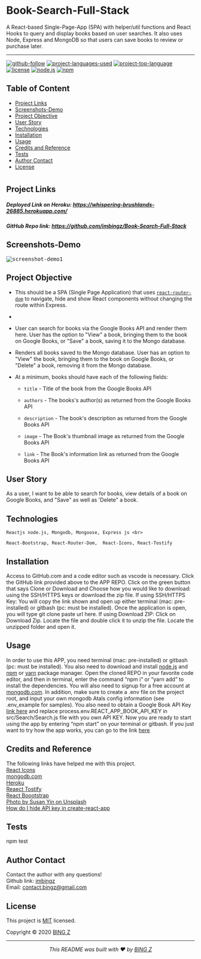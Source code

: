 # Book-Search-Full-Stack
 A React-based Single-Page-App (SPA) with helper/util functions and React Hooks to query and display books based on user searches. It also uses Node, Express and MongoDB so that users can save books to review or purchase later.

<hr>

  [![github-follow](https://img.shields.io/github/followers/imbingz?label=Follow&logoColor=purple&style=social)](https://github.com/imbingz)
  [![project-languages-used](https://img.shields.io/github/languages/count/imbingz/Book-Search-Full-Stack?color=important)](https://github.com/imbingz/Book-Search-Full-Stack)
  [![project-top-language](https://img.shields.io/github/languages/top/imbingz/Book-Search-Full-Stack?color=blueviolet)](https://github.com/imbingz/Book-Search-Full-Stack)
  [![license](https://img.shields.io/badge/License-MIT-brightgreen.svg)](https://choosealicense.com/licenses/mit/)
  [![node.js](https://img.shields.io/node/v/c?color=pink)](https://nodejs.org/en/)
  [![npm](https://img.shields.io/npm/v/npm?color=blue&logo=npm)](https://www.npmjs.com/package/inquirer)

  ## Table of Content
  * [ Project Links ](#Project-Links)
  * [ Screenshots-Demo ](#Screenshots-Demo)
  * [ Project Objective ](#Project-Objective)
  * [ User Story ](#User-Story)
  * [ Technologies ](#Technologies)
  * [ Installation ](#Installation)
  * [ Usage ](#Usage)
  * [ Credits and Reference ](#Credits-and-Reference)
  * [ Tests ](#Tests)
  * [ Author Contact ](#Author-Contact)
  * [ License ](#License)
  #

  ##  Project Links
   ##### Deployed Link on Heroku:  https://whispering-brushlands-26885.herokuapp.com/
  ##### GitHub Repo link: https://github.com/imbingz/Book-Search-Full-Stack



  ## Screenshots-Demo
  <kbd>![screenshot-demo1](./client/public/assets/demo.gif)</kbd>
  ## Project Objective
  * This should be a SPA (Single Page Application) that uses [`react-router-dom`](https://github.com/reactjs/react-router) to navigate, hide and show React components without changing the route within Express.
  * 
  * User can search for books via the Google Books API and render them here. User has the option to "View" a book, bringing them to the book on Google Books, or "Save" a book, saving it to the Mongo database.

  * Renders all books saved to the Mongo database. User has an option to "View" the book, bringing them to the book on Google Books, or "Delete" a book, removing it from the Mongo database.
  * At a minimum, books should have each of the following fields:
      * `title` - Title of the book from the Google Books API

      * `authors` - The books's author(s) as returned from the Google Books API

      * `description` - The book's description as returned from the Google Books API

      * `image` - The Book's thumbnail image as returned from the Google Books API

      * `link` - The Book's information link as returned from the Google Books API

  ## User Story
  As a user, I want to be able to search for books, view details of a book on Google Books, and "Save" as well as 'Delete" a book. 

  ## Technologies 
  ```
  Reactjs node.js, Mongodb, Mongoose, Express js <br>
  
  React-Bootstrap, React-Router-Dom,  React-Icons, React-Tostify
  ```
  
  ## Installation
  Access to GitHub.com and a code editor such as vscode is necessary. Click the GitHub link provided above to the APP REPO. Click on the green button that says Clone or Download and Choose how you would like to download: using the SSH/HTTPS keys or download the zip file. If using SSH/HTTPS Key: You will copy the link shown and open up either terminal (mac: pre-installed) or gitbash (pc: must be installed). Once the application is open, you will type git clone paste url here. If using Download ZIP: Click on Download Zip. Locate the file and double click it to unzip the file. Locate the unzipped folder and open it. 

  ## Usage 
  In order to use this APP, you need terminal (mac: pre-installed) or gitbash (pc: must be installed). You also need to download and install [node.js](https://nodejs.org/en/) and [npm](www.npmjs.com) or [yarn](https://yarnpkg.com/) package manager. Open the cloned REPO in your favorite code editor, and then in terminal, enter the command “npm i“ or “yarn add”  to install the dependencies. You will also need to signup for a free account at [mongodb.com](https://www.mongodb.com/). In addition, make sure to create a .env file on the project root, and input your own mongodb Atals config information (see .env_example for samples). You also need to obtain a Google Book API Key [link here](https://developers.google.com/books/docs/v1/getting_started) and replace process.env.REACT_APP_BOOK_API_KEY in src/Search/Search.js file with you own API KEY. Now you are ready to start using  the app by entering “npm start” on your terminal or gitbash. If you just want to try how the app works, you can go to the link [here](https://whispering-brushlands-26885.herokuapp.com/)

  
  ## Credits and Reference
  The following links have helped me with this project. <br> [React Icons](https://react-icons.github.io/react-icons/) <br>  [mongodb.com](https://www.mongodb.com/)<br>  [Heroku](https://heroku.com) <br>   [Reaect Tostify](https://www.npmjs.com/package/react-toastify)<br>  [React Boootstrap](https://react-bootstrap.github.io/getting-started/introduction) <br>  [Photo by Susan Yin on Unsplash](https://unsplash.com/photos/YLSwjSy7stw)<br>  [How do I hide API key in create-react-app](https://stackoverflow.com/questions/48699820/how-do-i-hide-api-key-in-create-react-app) <br>


  ## Tests
  npm test

  ## Author Contact
  Contact the author with any questions!<br>
  Github link: [imbingz](https://github.com/imbingz)<br>
  Email: contact.bingz@gmail.com

  ## License
  This project is [MIT](https://choosealicense.com/licenses/mit/) licensed.<br />

  Copyright © 2020 [BING Z](https://imbingz.github.io/Responsive-Website-Portfolio/)

  <hr>
  <p align='center'><i>
  This README was built with ❤️ by <a href="https://imbingz.github.io/Responsive-Website-Portfolio/"> BING Z</a>
</i></p>
